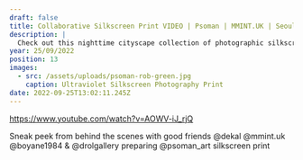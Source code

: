 ```yaml
---
draft: false
title: Collaborative Silkscreen Print VIDEO | Psoman | MMINT.UK | Seoul
description: |
  Check out this nighttime cityscape collection of photographic silkscreen prints I made in collaboration with @noealzii.
year: 25/09/2022
position: 13
images:
  - src: /assets/uploads/psoman-rob-green.jpg
    caption: Ultraviolet Silkscreen Photography Print                 
date: 2022-09-25T13:02:11.245Z
---
```


https://www.youtube.com/watch?v=AOWV-iJ_rjQ

Sneak peek from behind the scenes with good friends @dekal @mmint.uk @boyane1984 & @drolgallery preparing @psoman_art silkscreen print 